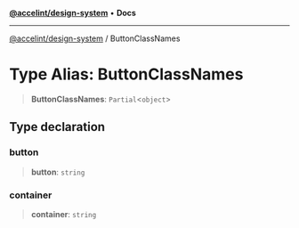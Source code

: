 [**@accelint/design-system**](../README.md) • **Docs**

***

[@accelint/design-system](../README.md) / ButtonClassNames

# Type Alias: ButtonClassNames

> **ButtonClassNames**: `Partial`\<`object`\>

## Type declaration

### button

> **button**: `string`

### container

> **container**: `string`
